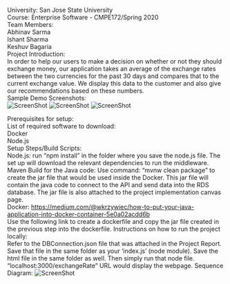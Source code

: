 University:	San Jose State University <br>
Course:	Enterprise Software - CMPE172/Spring 2020<br>
Team Members: <br>
Abhinav Sarma<br>
Ishant Sharma<br>
Keshuv Bagaria<br>
Project Introduction:<br>
	In order to help our users to make a decision on whether or not they should exchange money, our application takes an average of the exchange rates between the two currencies for the past 30 days and compares that to the current exchange value. We display this data to the customer and also give our recommendations based on these numbers. 
	<br>
Sample Demo Screenshots:
<br>
![ScreenShot](https://user-images.githubusercontent.com/43163110/82136716-429a9580-97c5-11ea-971d-279c838aa359.png)
![ScreenShot](https://user-images.githubusercontent.com/43163110/82136718-45958600-97c5-11ea-9538-3520d566ae65.png)
![ScreenShot](https://user-images.githubusercontent.com/43163110/82136720-475f4980-97c5-11ea-9b4b-831bbc8af6e7.png)

Prerequisites for setup: <br>
List of required software to download: <br>
Docker<br>
Node.js<br>
	Setup Steps/Build Scripts:<br>
Node.js: run “npm install” in the folder where you save the node.js file. The set up will download the relevant dependencies to run the middleware. 
Maven Build for the Java code: Use command: “mvnw clean package” to create the jar file that would be used inside the Docker. This jar file will contain the java code to connect to the API and send data into the RDS database. The jar file is also attached to the project implementation canvas page. 
<br>
Docker: https://medium.com/@wkrzywiec/how-to-put-your-java-application-into-docker-container-5e0a02acdd6b
<br>
Use the following link to create a dockerfile and copy the jar file created in the previous step into the dockerfile. 
Instructions on how to run the project locally: 
<br>
	Refer to the DBConnection.json file that was attached in the Project Report. Save that file in the same folder as your ‘index.js’ (node module). Save the html file in the same folder as well. Then simply run that node file. “localhost:3000/exchangeRate” URL would display the webpage. 
Sequence Diagram:
![ScreenShot](https://user-images.githubusercontent.com/43163110/82136753-acb33a80-97c5-11ea-8171-7c7fd32d21d3.png)


